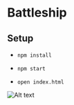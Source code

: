 Battleship
====================================

## Setup

* `npm install`

* `npm start`

* `open index.html`

![Alt text](/img/img.jpg?raw=true "Battleship")

